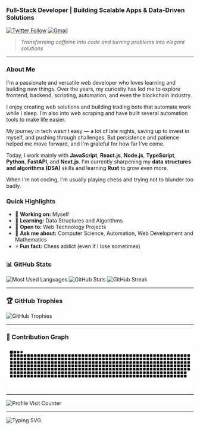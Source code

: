 ### Full-Stack Developer | Building Scalable Apps & Data-Driven Solutions

[![Twitter Follow](https://img.shields.io/twitter/follow/__nobledev_?color=1DA1F2&logo=twitter&style=for-the-badge)](https://twitter.com/_nobledev) [![Gmail](https://img.shields.io/badge/Gmail-D14836?style=for-the-badge&logo=gmail&logoColor=white)](mailto:basilgoodluck22@gmail.com)
> *Transforming caffeine into code and turning problems into elegant solutions*

---

### About Me

I'm a passionate and versatile web developer who loves learning and building new things. Over the years, my curiosity has led me to explore frontend, backend, scripting, automation, and even the blockchain industry.

I enjoy creating web solutions and building trading bots that automate work while I sleep. I’m also into web scraping and have built several automation tools to make life easier.

My journey in tech wasn’t easy — a lot of late nights, saving up to invest in myself, and pushing through challenges. But persistence and patience helped me move forward, and I'm grateful for how far I’ve come.

Today, I work mainly with **JavaScript**, **React.js**, **Node.js**, **TypeScript**, **Python**, **FastAPI**, and **Next.js**. I'm currently sharpening my **data structures and algorithms (DSA)** skills and learning **Rust** to grow even more.

When I'm not coding, I'm usually playing chess and trying not to blunder too badly.

### Quick Highlights
- 🔭 **Working on:** Myself
- 🌱 **Learning:** Data Structures and Algorithms  
- 👯 **Open to:** Web Technology Projects  
- 💬 **Ask me about:** Computer Science, Automation, Web Development and Mathematics
- ⚡ **Fun fact:** Chess addict (even if I lose sometimes)

### 📊 GitHub Stats

<img src="https://github-readme-stats.vercel.app/api/top-langs?username=basilgoodluck&show_icons=true&locale=en&layout=compact&theme=tokyonight" alt="Most Used Languages" />

<img src="https://github-readme-stats.vercel.app/api?username=basilgoodluck&show_icons=true&theme=radical" alt="GitHub Stats" />

<img src="https://github-readme-streak-stats.herokuapp.com/?user=basilgoodluck&theme=radical" alt="GitHub Streak" />

---

### 🏆 GitHub Trophies

<img src="https://github-profile-trophy.vercel.app/?username=basilgoodluck&theme=darkhub&no-frame=true&margin-w=15&margin-h=15&column=7" alt="GitHub Trophies" />

---

### 🐍 Contribution Graph

<picture>
  <source media="(prefers-color-scheme: dark)" srcset="https://raw.githubusercontent.com/platane/platane/output/github-contribution-grid-snake-dark.svg">
  <source media="(prefers-color-scheme: light)" srcset="https://raw.githubusercontent.com/platane/platane/output/github-contribution-grid-snake.svg">
  <img alt="GitHub Contribution Grid Snake Animation" src="https://raw.githubusercontent.com/platane/platane/output/github-contribution-grid-snake.svg">
</picture>

---

<img src="https://moe-counter.glitch.me/get/@sh-y-zu?theme=gelbooru" alt="Profile Visit Counter" width="200">

---

<img src="https://readme-typing-svg.herokuapp.com?font=Fira+Code&size=18&duration=3000&pause=1000&width=500&lines=Thanks+for+visiting+my+profile!;Let's+connect+and+build+something+amazing!;Discord+bots%3F+Web3%3F+I've+got+you+covered!" alt="Typing SVG" />
